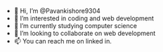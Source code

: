 - 👋 Hi, I’m @Pavankishore9304
- 👀 I’m interested in coding and web development
- 🌱 I’m currently studying computer science
- 💞️ I’m looking to collaborate on web development
- 📫 You can reach me on linked in. 

<!---
Pavankishore9304/Pavankishore9304 is a ✨ special ✨ repository because its `README.md` (this file) appears on your GitHub profile.
You can click the Preview link to take a look at your changes.
--->
